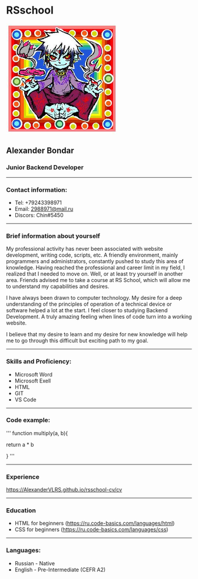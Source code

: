 # RSschool

![avatars](/avatars.jpg "Фотография")

## Alexander Bondar
### Junior Backend Developer
****
### Contact information:
* Tel: +79243398971
* Email: 2988971@mail.ru
* Discors: Chin#5450
****
### Brief information about yourself
My professional activity has never been associated with website development, writing code, scripts, etc. A friendly environment, mainly programmers and administrators, constantly pushed to study this area of knowledge. Having reached the professional and career limit in my field, I realized that I needed to move on. Well, or at least try yourself in another area.
Friends advised me to take a course at RS School, which will allow me to understand my capabilities and desires.

I have always been drawn to computer technology. My desire for a deep understanding of the principles of operation of a technical device or software helped a lot at the start.
I feel closer to studying Backend Development. A truly amazing feeling when lines of code turn into a working website.

I believe that my desire to learn and my desire for new knowledge will help me to go through this difficult but exciting path to my goal.
****
### Skills and Proficiency:
* Microsoft Word
* Microsoft Exell
* HTML
* GIT
* VS Code
****
### Code example:
'''
function multiply(a, b){

 return a * b

}
'''
****
### Experience
https://AlexanderVLRS.github.io/rsschool-cv/cv
****
### Education
* HTML for beginners (https://ru.code-basics.com/languages/html)
* CSS for beginners (https://ru.code-basics.com/languages/css)
****
### Languages:
* Russian - Native
* English - Pre-Intermediate (CEFR A2)
